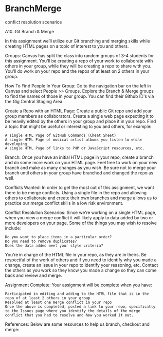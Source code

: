 # BranchMerge
conflict resolution scenarios

 A10: Git Branch & Merge

In this assignment we’ll utilize our Git branching and merging skills while creating HTML pages on a topic of interest to you and others.  

Groups: Canvas has split the class into random groups of 3-4 students for this assignment.  You'll be creating a repo of your work to collaborate with others in your group, while they will be creating a repo to share with you.  You'll do work on your repo and the repos of at least on 2 others in your group.

How To Find People In Your Group: Go to the navigation bar on the left in Canvas and select People >> Groups.  Explore the Branch & Merge groups to find the names of those in your group.  You can find their Github ID's via the Gig Central Staging Area.

Create a Repo with an HTML Page: Create a public Git repo and add your group members as collaborators.  Create a single web page expecting it to be heavily edited by the others in your group and place it in your repo.  Find a topic that might be useful or interesting to you and others, for example:

    A single HTML Page of GitHub Commands (Cheat Sheet)
    A single HTML Page of musical artist albums you listen to while developing
    A single HTML Page of links to PHP or JavaScript resources, etc.

Branch: Once you have an initial HTML page in your repo, create a branch and do some more work on your HTML page.  Feel free to work on your new branch and make as many changes as you wish.  Be sure not to merge your branch until others in your group have branched and changed the repo as well. 

Conflicts Wanted: In order to get the most out of this assignment, we want there to be merge conflicts.  Using a single file in the repo and allowing others to collaborate and create their own branches and merge allows us to practice our merge conflict skills in a low risk environment.

Conflict Resolution Scenarios: Since we're working on a single HTML page, when you view a merge conflict it will likely apply to data added by two or more developers on your page.  Some of the things you may wish to resolve include:

    Do you want to place items in a particular order?
    Do you need to remove duplicates?  
    Does the data added meet your style criteria?

You're in charge of the HTML file in your repo, as they are in theirs.  Be respectful of the work of others and if you need to identify why you made a change, create an issue in your repo to identify your reasoning, etc.  Contact the others as you work so they know you made a change so they can come back and review and merge.

Assignment Complete: Your assignment will be complete when you have:

    Participated in editing and adding to the HTML file that is in the repo of at least 2 others in your group
    Resolved at least one merge conflict in your repo
    Once the above is completed, posted a link to your repo, specifically to the Issues page where you identify the details of the merge conflict that you had to resolve and how you worked it out. 

References: Below are some resources to help us branch, checkout and merge:

